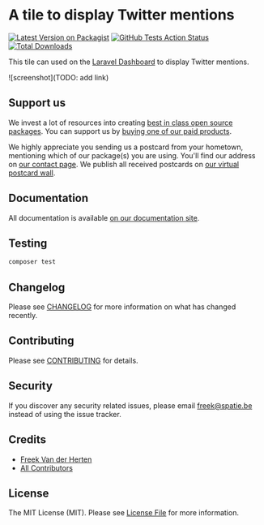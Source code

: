 # A tile to display Twitter mentions

[![Latest Version on Packagist](https://img.shields.io/packagist/v/spatie/laravel-dashboard-twitter-tile.svg?style=flat-square)](https://packagist.org/packages/spatie/laravel-dashboard-twitter-tile)
[![GitHub Tests Action Status](https://img.shields.io/github/workflow/status/spatie/laravel-dashboard-twitter-tile/run-tests?label=tests)](https://github.com/spatie/laravel-dashboard-twitter-tile/actions?query=workflow%3Arun-tests+branch%3Amaster)
[![Total Downloads](https://img.shields.io/packagist/dt/spatie/laravel-dashboard-twitter-tile.svg?style=flat-square)](https://packagist.org/packages/spatie/laravel-dashboard-twitter-tile)

This tile can used on the [Laravel Dashboard](https://github.com/spatie/laravel-dashboard) to display Twitter mentions.

![screenshot](TODO: add link)

## Support us

We invest a lot of resources into creating [best in class open source packages](https://spatie.be/open-source). You can support us by [buying one of our paid products](https://spatie.be/open-source/support-us). 

We highly appreciate you sending us a postcard from your hometown, mentioning which of our package(s) you are using. You'll find our address on [our contact page](https://spatie.be/about-us). We publish all received postcards on [our virtual postcard wall](https://spatie.be/open-source/postcards).

## Documentation

All documentation is available [on our documentation site](https://docs.spatie.be/laravel-dashboard/v1/adding-tiles/twitter).

## Testing

``` bash
composer test
```

## Changelog

Please see [CHANGELOG](CHANGELOG.md) for more information on what has changed recently.

## Contributing

Please see [CONTRIBUTING](CONTRIBUTING.md) for details.

## Security

If you discover any security related issues, please email freek@spatie.be instead of using the issue tracker.

## Credits

- [Freek Van der Herten](https://github.com/freekmurze)
- [All Contributors](../../contributors)

## License

The MIT License (MIT). Please see [License File](LICENSE.md) for more information.
